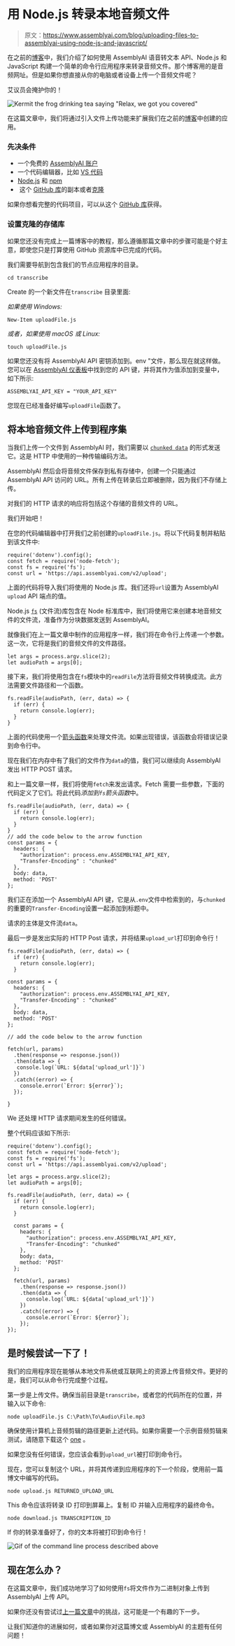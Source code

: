 # 用 Node.js 转录本地音频文件

> 原文：<https://www.assemblyai.com/blog/uploading-files-to-assemblyai-using-node-js-and-javascript/>

在之前的[博客](https://www.assemblyai.com/blog/getting-started-with-speech-to-text-transcriptions-with-assemblyai-javascript-and-node-js/)中，我们介绍了如何使用 AssemblyAI 语音转文本 API、Node.js 和 JavaScript 构建一个简单的命令行应用程序来转录音频文件。那个博客用的是音频网址。但是如果你想直接从你的电脑或者设备上传一个音频文件呢？

艾议员会掩护你的！

![Kermit the frog drinking tea saying "Relax, we got you covered"](img/0d5325a68217ba02859cc594de7ab837.png)

在这篇文章中，我们将通过引入文件上传功能来扩展我们在之前的[博客](https://www.assemblyai.com/blog/getting-started-with-speech-to-text-transcriptions-with-assemblyai-javascript-and-node-js?undefined)中创建的应用。

### 先决条件

*   一个免费的 [AssemblyAI 账户](https://app.assemblyai.com/)
*   一个代码编辑器，比如 [VS 代码](https://code.visualstudio.com/?undefined)
*   [Node.js](https://nodejs.org/?undefined) 和 [npm](https://www.npmjs.com/?undefined)
*   [‍](https://www.npmjs.com/?undefined) 这个 [GitHub 库](https://github.com/AssemblyAI/nodejs-getting-started-stt?undefined)的副本或者[克隆](https://docs.github.com/en/github/creating-cloning-and-archiving-repositories/cloning-a-repository?undefined)

如果你想看完整的代码项目，可以从这个 [GitHub 库](https://github.com/AssemblyAI/nodejs-getting-started-stt/tree/upload-file?undefined)获得。

### 设置克隆的存储库

如果您还没有完成上一篇博客中的教程，那么遵循那篇文章中的步骤可能是个好主意，即使您只是打算使用 GitHub 资源库中已完成的代码。

我们需要导航到包含我们的节点应用程序的目录。

```
cd transcribe
```

‍Create 的一个新文件在`transcribe` 目录里面:

*如果使用 Windows:*

```
New-Item uploadFile.js
```

*或者，如果使用 macOS 或 Linux:*

```
touch uploadFile.js
```

如果您还没有将 AssemblyAI API 密钥添加到。env "文件，那么现在就这样做。您可以在 [AssemblyAI 仪表板](https://app.assemblyai.com/)中找到您的 API 键，并将其作为值添加到变量中，如下所示:

```
ASSEMBLYAI_API_KEY = "YOUR_API_KEY"
```

您现在已经准备好编写`uploadFile`函数了。

## 将本地音频文件上传到程序集

当我们上传一个文件到 AssemblyAI 时，我们需要以 [`chunked data`](https://en.wikipedia.org/wiki/Chunked_transfer_encoding?undefined) 的形式发送它。这是 HTTP 中使用的一种传输编码方法。

AssemblyAI 然后会将音频文件保存到私有存储中，创建一个只能通过 AssemblyAI API 访问的 URL。所有上传在转录后立即被删除，因为我们不存储上传。

对我们的 HTTP 请求的响应将包括这个存储的音频文件的 URL。

我们开始吧！

在您的代码编辑器中打开我们之前创建的`uploadFile.js`。将以下代码复制并粘贴到该文件中:

```
require('dotenv').config();
const fetch = require('node-fetch');
const fs = require('fs');
const url = 'https://api.assemblyai.com/v2/upload';
```

上面的代码将导入我们将使用的 Node.js 库。我们还将`url`设置为 AssemblyAI `upload` API 端点的值。

Node.js [`fs`](https://nodejs.org/api/fs.html?undefined) (文件流)库包含在 Node 标准库中，我们将使用它来创建本地音频文件的文件流，准备作为分块数据发送到 AssemblyAI。

就像我们在上一篇文章中制作的应用程序一样，我们将在命令行上传递一个参数。这一次，它将是我们的音频文件的文件路径。

```
let args = process.argv.slice(2);
let audioPath = args[0];
```

接下来，我们将使用包含在`fs`模块中的`readFile`方法将音频文件转换成流。此方法需要文件路径和一个函数。

```
fs.readFile(audioPath, (err, data) => { 
  if (err) {
    return console.log(err);
  }
}
```

上面的代码使用一个[箭头函数](https://www.w3schools.com/js/js_arrow_function.asp?undefined)来处理文件流。如果出现错误，该函数会将错误记录到命令行中。

现在我们在内存中有了我们的文件作为`data`的值，我们可以继续向 AssemblyAI 发出 HTTP POST 请求。

和上一篇文章一样，我们将使用`fetch`来发出请求。Fetch 需要一些参数，下面的代码定义了它们。将此代码*添加到`fs`箭头函数*中。

```
fs.readFile(audioPath, (err, data) => { 
  if (err) {
    return console.log(err);
  }
}
// add the code below to the arrow function
const params = {
  headers: {
    "authorization": process.env.ASSEMBLYAI_API_KEY,
    "Transfer-Encoding" : "chunked"
  },
  body: data,
  method: 'POST'
};
```

我们正在添加一个 AssemblyAI API 键，它是从`.env`文件中检索到的，与`chunked`的重要的`Transfer-Encoding`设置一起添加到标题中。

请求的主体是文件流`data`。

最后一步是发出实际的 HTTP Post 请求，并将结果`upload_url`打印到命令行！

```
fs.readFile(audioPath, (err, data) => { 
  if (err) {
    return console.log(err);
  }

const params = {
  headers: {
    "authorization": process.env.ASSEMBLYAI_API_KEY,
    "Transfer-Encoding" : "chunked"
  },
  body: data,
  method: 'POST'
};

// add the code below to the arrow function

fetch(url, params)
  .then(response => response.json())
  .then(data => {
   console.log(`URL: ${data['upload_url']}`)
  })
  .catch((error) => {
    console.error(`Error: ${error}`);
  });

}
```

‍We 还处理 HTTP 请求期间发生的任何错误。

整个代码应该如下所示:

```
require('dotenv').config();
const fetch = require('node-fetch');
const fs = require('fs');
const url = 'https://api.assemblyai.com/v2/upload';

let args = process.argv.slice(2);
let audioPath = args[0];

fs.readFile(audioPath, (err, data) => {
  if (err) {
    return console.log(err);
  }

  const params = {
    headers: {
      "authorization": process.env.ASSEMBLYAI_API_KEY,
      "Transfer-Encoding": "chunked"
    },
    body: data,
    method: 'POST'
  };

  fetch(url, params)
    .then(response => response.json())
    .then(data => {
      console.log(`URL: ${data['upload_url']}`)
    })
    .catch((error) => {
      console.error(`Error: ${error}`);
    });
});
```

## 是时候尝试一下了！

我们的应用程序现在能够从本地文件系统或互联网上的资源上传音频文件。更好的是，我们可以从命令行完成整个过程。

第一步是上传文件。确保当前目录是`transcribe`，或者您的代码所在的位置，并输入以下命令:

```
node uploadFile.js C:\Path\To\Audio\File.mp3
```

确保使用计算机上音频剪辑的路径更新上述代码。如果你需要一个示例音频剪辑来测试，请随意下载这个 [one](https://s3-us-west-2.amazonaws.com/blog.assemblyai.com/audio/8-7-2018-post/7510.mp3?undefined) 。

如果您没有任何错误，您应该会看到`upload_url`被打印到命令行。

现在，您可以复制这个 URL，并将其传递到应用程序的下一个阶段，使用前一篇博文中编写的代码。

```
node upload.js RETURNED_UPLOAD_URL
```

‍This 命令应该将转录 ID 打印到屏幕上。复制 ID 并输入应用程序的最终命令。

```
node download.js TRANSCRIPTION_ID
```

‍If 你的转录准备好了，你的文本将被打印到命令行！

![Gif of the command line process described above](img/9818b62549f72dc31fdedad94af16964.png)

## 现在怎么办？

在这篇文章中，我们成功地学习了如何使用`fs`将文件作为二进制对象上传到 AssemblyAI 上传 API。

如果你还没有尝试过[上一篇文章](https://www.assemblyai.com/blog/getting-started-with-speech-to-text-transcriptions-with-assemblyai-javascript-and-node-js/)中的挑战，这可能是一个有趣的下一步。

让我们知道你的进展如何，或者如果你对这篇博文或 AssemblyAI 的主题有任何问题！